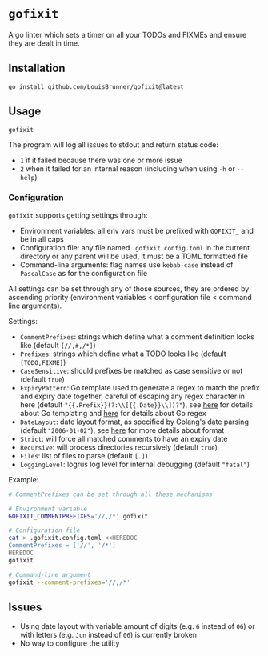 # `gofixit`

A go linter which sets a timer on all your TODOs and FIXMEs and ensure they are dealt in time.

## Installation

```
go install github.com/LouisBrunner/gofixit@latest
```

## Usage

```
gofixit
```

The program will log all issues to stdout and return status code:

 * `1` if it failed because there was one or more issue
 * `2` when it failed for an internal reason (including when using `-h` or `--help`)

### Configuration

`gofixit` supports getting settings through:

 * Environment variables: all env vars must be prefixed with `GOFIXIT_` and be in all caps
 * Configuration file: any file named `.gofixit.config.toml` in the current directory or any parent will be used, it must be a TOML formatted file
 * Command-line arguments: flag names use `kebab-case` instead of `PascalCase` as for the configuration file

All settings can be set through any of those sources, they are ordered by ascending priority (environment variables < configuration file < command line arguments).

Settings:

 * `CommentPrefixes`: strings which define what a comment definition looks like (default `[//,#,/*]`)
 * `Prefixes`: strings which define what a TODO looks like (default `[TODO,FIXME]`)
 * `CaseSensitive`: should prefixes be matched as case sensitive or not (default `true`)
 * `ExpiryPattern`: Go template used to generate a regex to match the prefix and expiry date together, careful of escaping any regex character in here (default `"{{.Prefix}}(?:\\[{{.Date}}\\])?"`), see [here](https://pkg.go.dev/text/template) for details about Go templating and [here](https://github.com/google/re2/wiki/Syntax) for details about Go regex
 * `DateLayout`: date layout format, as specified by Golang's date parsing (default `"2006-01-02"`), see [here](https://pkg.go.dev/time#Parse) for more details about format
 * `Strict`: will force all matched comments to have an expiry date
 * `Recursive`: will process directories recursively (default `true`)
 * `Files`: list of files to parse (default `[.]`)
 * `LoggingLevel`: logrus log level for internal debugging (default `"fatal"`)

Example:

```bash
# CommentPrefixes can be set through all these mechanisms

# Environment variable
GOFIXIT_COMMENTPREFIXES='//,/*' gofixit

# Configuration file
cat > .gofixit.config.toml <<HEREDOC
CommentPrefixes = ['//', '/*']
HEREDOC
gofixit

# Command-line argument
gofixit --comment-prefixes='//,/*'
```


## Issues

 * Using date layout with variable amount of digits (e.g. `6` instead of `06`) or with letters (e.g. `Jun` instead of `06`) is currently broken
 * No way to configure the utility
